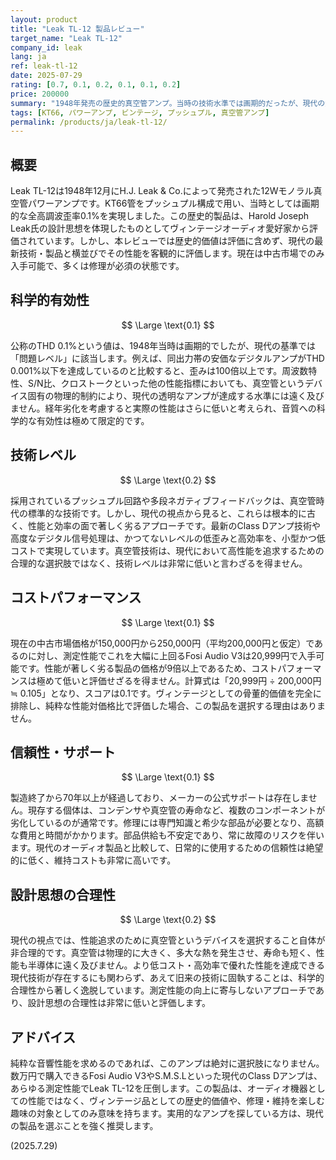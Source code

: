 ```yaml
---
layout: product
title: "Leak TL-12 製品レビュー"
target_name: "Leak TL-12"
company_id: leak
lang: ja
ref: leak-tl-12
date: 2025-07-29
rating: [0.7, 0.1, 0.2, 0.1, 0.1, 0.2]
price: 200000
summary: "1948年発売の歴史的真空管アンプ。当時の技術水準では画期的だったが、現代の測定基準では性能が大幅に劣り、最新のアンプと比較するとコスト、性能、合理性の全てにおいて推奨できない。"
tags: [KT66, パワーアンプ, ビンテージ, プッシュプル, 真空管アンプ]
permalink: /products/ja/leak-tl-12/
---
```

## 概要

Leak TL-12は1948年12月にH.J. Leak & Co.によって発売された12Wモノラル真空管パワーアンプです。KT66管をプッシュプル構成で用い、当時としては画期的な全高調波歪率0.1%を実現しました。この歴史的製品は、Harold Joseph Leak氏の設計思想を体現したものとしてヴィンテージオーディオ愛好家から評価されています。しかし、本レビューでは歴史的価値は評価に含めず、現代の最新技術・製品と横並びでその性能を客観的に評価します。現在は中古市場でのみ入手可能で、多くは修理が必須の状態です。

## 科学的有効性

$$ \Large \text{0.1} $$

公称のTHD 0.1%という値は、1948年当時は画期的でしたが、現代の基準では「問題レベル」に該当します。例えば、同出力帯の安価なデジタルアンプがTHD 0.001%以下を達成しているのと比較すると、歪みは100倍以上です。周波数特性、S/N比、クロストークといった他の性能指標においても、真空管というデバイス固有の物理的制約により、現代の透明なアンプが達成する水準には遠く及びません。経年劣化を考慮すると実際の性能はさらに低いと考えられ、音質への科学的な有効性は極めて限定的です。

## 技術レベル

$$ \Large \text{0.2} $$

採用されているプッシュプル回路や多段ネガティブフィードバックは、真空管時代の標準的な技術です。しかし、現代の視点から見ると、これらは根本的に古く、性能と効率の面で著しく劣るアプローチです。最新のClass Dアンプ技術や高度なデジタル信号処理は、かつてないレベルの低歪みと高効率を、小型かつ低コストで実現しています。真空管技術は、現代において高性能を追求するための合理的な選択肢ではなく、技術レベルは非常に低いと言わざるを得ません。

## コストパフォーマンス

$$ \Large \text{0.1} $$

現在の中古市場価格が150,000円から250,000円（平均200,000円と仮定）であるのに対し、測定性能でこれを大幅に上回るFosi Audio V3は20,999円で入手可能です。性能が著しく劣る製品の価格が9倍以上であるため、コストパフォーマンスは極めて低いと評価せざるを得ません。計算式は「20,999円 ÷ 200,000円 ≒ 0.105」となり、スコアは0.1です。ヴィンテージとしての骨董的価値を完全に排除し、純粋な性能対価格比で評価した場合、この製品を選択する理由はありません。

## 信頼性・サポート

$$ \Large \text{0.1} $$

製造終了から70年以上が経過しており、メーカーの公式サポートは存在しません。現存する個体は、コンデンサや真空管の寿命など、複数のコンポーネントが劣化しているのが通常です。修理には専門知識と希少な部品が必要となり、高額な費用と時間がかかります。部品供給も不安定であり、常に故障のリスクを伴います。現代のオーディオ製品と比較して、日常的に使用するための信頼性は絶望的に低く、維持コストも非常に高いです。

## 設計思想の合理性

$$ \Large \text{0.2} $$

現代の視点では、性能追求のために真空管というデバイスを選択すること自体が非合理的です。真空管は物理的に大きく、多大な熱を発生させ、寿命も短く、性能も半導体に遠く及びません。より低コスト・高効率で優れた性能を達成できる現代技術が存在するにも関わらず、あえて旧来の技術に固執することは、科学的合理性から著しく逸脱しています。測定性能の向上に寄与しないアプローチであり、設計思想の合理性は非常に低いと評価します。

## アドバイス

純粋な音響性能を求めるのであれば、このアンプは絶対に選択肢になりません。数万円で購入できるFosi Audio V3やS.M.S.Lといった現代のClass Dアンプは、あらゆる測定性能でLeak TL-12を圧倒します。この製品は、オーディオ機器としての性能ではなく、ヴィンテージ品としての歴史的価値や、修理・維持を楽しむ趣味の対象としてのみ意味を持ちます。実用的なアンプを探している方は、現代の製品を選ぶことを強く推奨します。

(2025.7.29)
